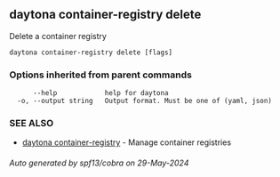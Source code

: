 ## daytona container-registry delete

Delete a container registry

```
daytona container-registry delete [flags]
```

### Options inherited from parent commands

```
      --help            help for daytona
  -o, --output string   Output format. Must be one of (yaml, json)
```

### SEE ALSO

* [daytona container-registry](daytona_container-registry.md)	 - Manage container registries

###### Auto generated by spf13/cobra on 29-May-2024
